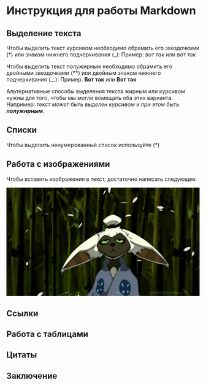 # Инструкция для работы Markdown

## Выделение текста

Чтобы выделить текст курсивом необходимо обрамить его звездочками (*) или знаком нижнего подчеркивания (_): Пример: *вот так* или _вот так_

Чтобы выделить текст полужирным необходимо обрамить его двойными звездочками (**) или двойным знаком нижнего подчеркивания (__): Пример. **Вот так** или __Вот так__

Альтернативные способы выделения текста жирным или курсивом нужны для того, чтобы мы могли вомещать оба этих варианта. Например: _текст может быть выделен курсивом и при этом быть **полужирным**_.

## Списки
Чтобы выделить ненумерованный список используйте (*)

## Работа с изображениями
Чтобы вставить изображения в текст, достаточно написать следующее:

![Моя аватарка на GitHab](IGitHub.jpg)

## Ссылки

## Работа с таблицами

## Цитаты

## Заключение